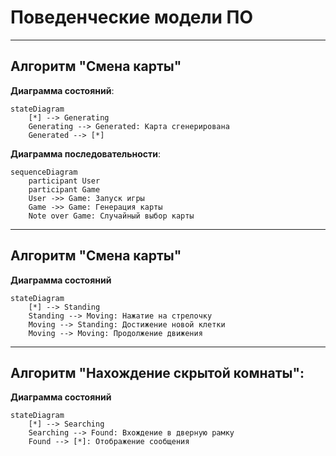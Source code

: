 # Поведенческие модели ПО
-------
## Алгоритм "Смена карты"

**Диаграмма состояний**:

```mermaid
stateDiagram
    [*] --> Generating
    Generating --> Generated: Карта сгенерирована
    Generated --> [*]
```
**Диаграмма последовательности**:

```mermaid
sequenceDiagram
    participant User
    participant Game
    User ->> Game: Запуск игры
    Game ->> Game: Генерация карты
    Note over Game: Случайный выбор карты
```
-------
## Алгоритм "Смена карты"

**Диаграмма состояний**

```mermaid
stateDiagram
    [*] --> Standing
    Standing --> Moving: Нажатие на стрелочку
    Moving --> Standing: Достижение новой клетки
    Moving --> Moving: Продолжение движения
```
-------
## Алгоритм "Нахождение скрытой комнаты":

**Диаграмма состояний**

```mermaid
stateDiagram
    [*] --> Searching
    Searching --> Found: Вхождение в дверную рамку
    Found --> [*]: Отображение сообщения

```